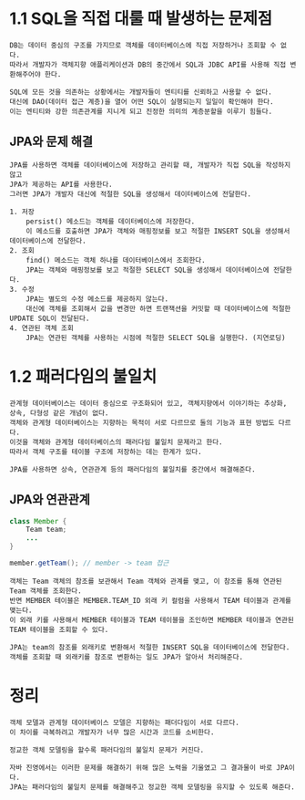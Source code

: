 # 1.1 SQL을 직접 대룰 때 발생하는 문제점
    DB는 데이터 중심의 구조를 가지므로 객체를 데이터베이스에 직접 저장하거나 조회할 수 없다.
    따라서 개발자가 객체지향 애플리케이션과 DB의 중간에서 SQL과 JDBC API를 사용해 직접 변환해주어야 한다.

    SQL에 모든 것을 의존하는 상황에서는 개발자들이 엔티티를 신뢰하고 사용할 수 없다.
    대신에 DAO(데이터 접근 계층)을 열어 어떤 SQL이 실행되는지 일일이 확인해야 한다.
    이는 엔티티와 강한 의존관계를 지니게 되고 진정한 의미의 계층분할을 이루기 힘들다.

## JPA와 문제 해결
    JPA를 사용하면 객체를 데이터베이스에 저장하고 관리할 때, 개발자가 직접 SQL을 작성하지 않고 
    JPA가 제공하는 API를 사용한다.
    그러면 JPA가 개발자 대신에 적절한 SQL을 생성해서 데이터베이스에 전달한다.

    1. 저장
        persist() 메소드는 객체를 데이터베이스에 저장한다.
        이 메소드를 호출하면 JPA가 객체와 매핑정보를 보고 적절한 INSERT SQL을 생성해서 데이터베이스에 전달한다.
    2. 조회
        find() 메소드는 객체 하나를 데이터베이스에서 조회한다.
        JPA는 객체와 매핑정보를 보고 적절한 SELECT SQL을 생성해서 데이터베이스에 전달한다.
    3. 수정
        JPA는 별도의 수정 메소드를 제공하지 않는다.
        대신에 객체를 조회해서 값을 변경만 하면 트랜잭션을 커밋할 때 데이터베이스에 적절한 UPDATE SQL이 전달된다.
    4. 연관된 객체 조회
        JPA는 연관된 객체를 사용하는 시점에 적절한 SELECT SQL을 실행한다. (지연로딩)

# 1.2 패러다임의 불일치
    관계형 데이터베이스는 데이터 중심으로 구조화되어 있고, 객체지향에서 이야기하는 추상화, 상속, 다형성 같은 개념이 없다.
    객체와 관계형 데이터베이스는 지향하는 목적이 서로 다르므로 둘의 기능과 표현 방법도 다르다.
    이것을 객체와 관계형 데이터베이스의 패러다임 불일치 문제라고 한다.
    따라서 객체 구조를 테이블 구조에 저장하는 데는 한계가 있다.

    JPA를 사용하면 상속, 연관관계 등의 패러다임의 불일치를 중간에서 해결해준다.

## JPA와 연관관계
```java
class Member {
    Team team;
    ...
}

member.getTeam(); // member -> team 접근
```
    객체는 Team 객체의 참조를 보관해서 Team 객체와 관계를 맺고, 이 참조를 통해 연관된 Team 객체를 조회한다.
    반면 MEMBER 테이블은 MEMBER.TEAM_ID 외래 키 컬럼을 사용해서 TEAM 테이블과 관계를 맺는다.
    이 외래 키를 사용해서 MEMBER 테이블과 TEAM 테이블을 조인하면 MEMBER 테이블과 연관된 TEAM 테이블을 조회할 수 있다.
    
    JPA는 team의 참조를 외래키로 변환해서 적절한 INSERT SQL을 데이터베이스에 전달한다.
    객체를 조회할 때 외래키를 참조로 변환하는 일도 JPA가 알아서 처리해준다.

# 정리
    객체 모델과 관계형 데이터베이스 모델은 지향하는 패더다임이 서로 다르다.
    이 차이를 극복하려고 개발자가 너무 많은 시간과 코드를 소비한다.

    정교한 객체 모델링을 할수록 패러다임의 불일치 문제가 커진다.

    자바 진영에서는 이러한 문제를 해결하기 위해 많은 노력을 기울였고 그 결과물이 바로 JPA이다.
    JPA는 패러다임의 불일치 문제를 해결해주고 정교한 객체 모델링을 유지할 수 있도록 해준다.
    
